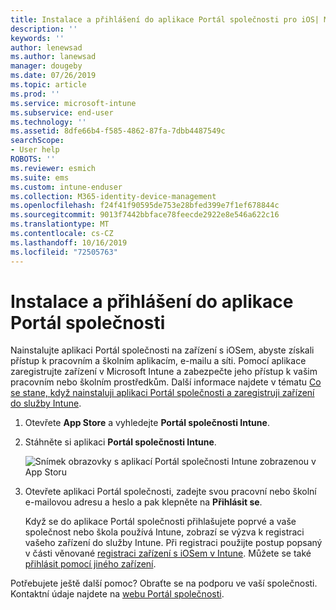 ```yaml
---
title: Instalace a přihlášení do aplikace Portál společnosti pro iOS| Microsoft Docs
description: ''
keywords: ''
author: lenewsad
ms.author: lanewsad
manager: dougeby
ms.date: 07/26/2019
ms.topic: article
ms.prod: ''
ms.service: microsoft-intune
ms.subservice: end-user
ms.technology: ''
ms.assetid: 8dfe66b4-f585-4862-87fa-7dbb4487549c
searchScope:
- User help
ROBOTS: ''
ms.reviewer: esmich
ms.suite: ems
ms.custom: intune-enduser
ms.collection: M365-identity-device-management
ms.openlocfilehash: f24f41f90595de753e28bfed399e7f1ef678844c
ms.sourcegitcommit: 9013f7442bbface78feecde2922e8e546a622c16
ms.translationtype: MT
ms.contentlocale: cs-CZ
ms.lasthandoff: 10/16/2019
ms.locfileid: "72505763"
---
```

# <a name="install-and-sign-in-to-the-company-portal-app"></a>Instalace a přihlášení do aplikace Portál společnosti

Nainstalujte aplikaci Portál společnosti na zařízení s iOSem, abyste získali přístup k pracovním a školním aplikacím, e-mailu a síti. Pomocí aplikace zaregistrujte zařízení v Microsoft Intune a zabezpečte jeho přístup k vašim pracovním nebo školním prostředkům. Další informace najdete v tématu [Co se stane, když nainstaluji aplikaci Portál společnosti a zaregistruji zařízení do služby Intune](what-happens-if-you-install-the-company-portal-app-and-enroll-your-device-in-intune-ios.md).

1. Otevřete **App Store** a vyhledejte **Portál společnosti Intune**.

2. Stáhněte si aplikaci **Portál společnosti Intune**.

    ![Snímek obrazovky s aplikací Portál společnosti Intune zobrazenou v App Storu](./media/cp-ios-redesign-after-1904.PNG)  

3. Otevřete aplikaci Portál společnosti, zadejte svou pracovní nebo školní e-mailovou adresu a heslo a pak klepněte na **Přihlásit se**.

    Když se do aplikace Portál společnosti přihlašujete poprvé a vaše společnost nebo škola používá Intune, zobrazí se výzva k registraci vašeho zařízení do služby Intune. Při registraci použijte postup popsaný v části věnované [registraci zařízení s iOSem v Intune](enroll-your-device-in-intune-ios.md). Můžete se také [přihlásit pomocí jiného zařízení](https://docs.microsoft.com/intune-user-help/sign-in-to-the-company-portal#sign-in-from-another-device).

Potřebujete ještě další pomoc? Obraťte se na podporu ve vaší společnosti. Kontaktní údaje najdete na [webu Portál společnosti](https://go.microsoft.com/fwlink/?linkid=2010980).
